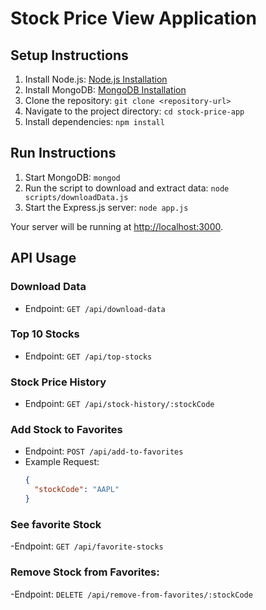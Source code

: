 # Stock Price View Application

## Setup Instructions

1. Install Node.js: [Node.js Installation](https://nodejs.org/)
2. Install MongoDB: [MongoDB Installation](https://www.mongodb.com/try/download/community)
3. Clone the repository: `git clone <repository-url>`
4. Navigate to the project directory: `cd stock-price-app`
5. Install dependencies: `npm install`

## Run Instructions

1. Start MongoDB: `mongod`
2. Run the script to download and extract data: `node scripts/downloadData.js`
3. Start the Express.js server: `node app.js`

Your server will be running at [http://localhost:3000](http://localhost:3000).

## API Usage

### Download Data

- Endpoint: `GET /api/download-data`

### Top 10 Stocks

- Endpoint: `GET /api/top-stocks`

### Stock Price History

- Endpoint: `GET /api/stock-history/:stockCode`

### Add Stock to Favorites

- Endpoint: `POST /api/add-to-favorites`
- Example Request:
  ```json
  {
    "stockCode": "AAPL"
  }
  ```
### See favorite Stock

-Endpoint: `GET /api/favorite-stocks`

### Remove Stock from Favorites:

-Endpoint: `DELETE /api/remove-from-favorites/:stockCode`
